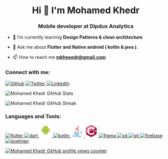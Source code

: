 <h1 align="center">Hi 👋 I'm Mohamed Khedr</h1>
<h3 align="center">Mobile developer at Dipdux Analytica</h3>  



- 🌱 I’m currently learning **Design Patterns & clean architecture**

- 💬 Ask me about **Flutter and Native android ( kotlin & java ).**

- 📫 How to reach me **mkheeedr@gmail.com**

<h3 align="left"> Connect with me: </h3>

[![Github](https://img.shields.io/badge/GitHub-000000?style=for-the-badge&logo=GitHub&logoColor=white)](https://github.com/kheeedr)
[![Twitter](https://img.shields.io/badge/Twitter-000000?style=for-the-badge&logo=Twitter&logoColor=white)](https://twitter.com/m_kheeedr)
[![LinkedIn](https://img.shields.io/badge/LinkedIn-000000?style=for-the-badge&logo=LinkedIn&logoColor=white)](https://www.linkedin.com/in/kheeedr/)

![Mohamed Khedr GitHub Stats](https://github-readme-stats.vercel.app/api?username=kheeedr&show_icons=true&theme=dark)
  
![Mohamed Khedr GitHub Streak](https://github-readme-streak-stats.herokuapp.com/?user=kheeedr&show_icons=true&theme=dark)

<h3 align="left">Languages and Tools:</h3>
<p align="left">


   <a href="https://flutter.dev" target="_blank" rel="noreferrer"> 
  <img src="https://www.vectorlogo.zone/logos/flutterio/flutterio-icon.svg" alt="flutter" width="40" height="40"/> </a>
  <a href="https://dart.dev" target="_blank" rel="noreferrer">
  <img src="https://www.vectorlogo.zone/logos/dartlang/dartlang-icon.svg" alt="dart" width="40" height="40"/> </a>
  <a href="https://developer.android.com" target="_blank" rel="noreferrer">    <img src="https://raw.githubusercontent.com/devicons/devicon/master/icons/android/android-original-wordmark.svg" alt="android" width="40" height="40"/>   </a>   
   <a href="https://kotlinlang.org" target="_blank" rel="noreferrer">  <img src="https://www.vectorlogo.zone/logos/kotlinlang/kotlinlang-icon.svg" alt="kotlin" width="40" height="40"/> </a>  <a href="https://www.java.com" target="_blank" rel="noreferrer"> 
  <img src="https://raw.githubusercontent.com/devicons/devicon/master/icons/java/java-original.svg" alt="java" width="40" height="40"/> </a>  <a href="https://www.w3schools.com/cpp/" target="_blank" rel="noreferrer">  <img src="https://raw.githubusercontent.com/devicons/devicon/master/icons/cplusplus/cplusplus-original.svg" alt="cplusplus" width="40" height="40"/> </a>  <a href="https://www.figma.com/" target="_blank" rel="noreferrer"> <img src="https://www.vectorlogo.zone/logos/figma/figma-icon.svg" alt="figma" width="40" height="40"/> </a>  <a href="https://www.adobe.com/products/xd.html" target="_blank" rel="noreferrer">   <img src="https://cdn.worldvectorlogo.com/logos/adobe-xd.svg" alt="xd" width="40" height="40"/>  </a>     <a href="https://git-scm.com/" target="_blank" rel="noreferrer">  <img src="https://www.vectorlogo.zone/logos/git-scm/git-scm-icon.svg" alt="git" width="40" height="40"/> </a><a href="https://firebase.google.com/" target="_blank" rel="noreferrer"> <img src="https://www.vectorlogo.zone/logos/firebase/firebase-icon.svg" alt="firebase" width="40" height="40"/> </a> <a href="https://postman.com" target="_blank" rel="noreferrer"> <img src="https://www.vectorlogo.zone/logos/getpostman/getpostman-icon.svg" alt="postman" width="40" height="40"/>
 
![Mohamed Khedr GitHub profile views counter](https://komarev.com/ghpvc/?username=kheeedr&label=Profile%20views&color=0e75b6&style=flat&show_icons=true&theme=dark) 

